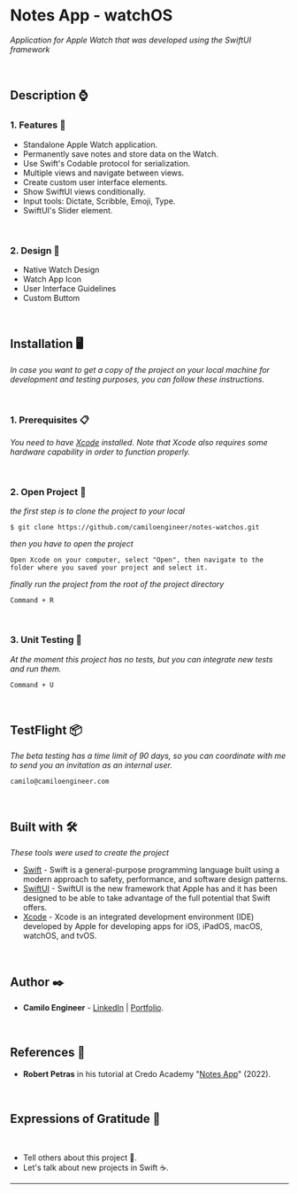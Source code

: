 # Notes App - watchOS

_Application for Apple Watch that was developed using the SwiftUI framework_

<br/>

## Description ⌚️

### 1. Features 🚀

* Standalone Apple Watch application.
* Permanently save notes and store data on the Watch.
* Use Swift's Codable protocol for serialization.
* Multiple views and navigate between views.
* Create custom user interface elements.
* Show SwiftUI views conditionally.
* Input tools: Dictate, Scribble, Emoji, Type.
* SwiftUI's Slider element.

<br/>

### 2. Design 🎨

* Native Watch Design
* Watch App Icon
* User Interface Guidelines
* Custom Buttom

<br/>

## Installation 🖥️

_In case you want to get a copy of the project on your local machine for development and testing purposes, you can follow these instructions._

<br/>

### 1. Prerequisites 📋

_You need to have [Xcode](https://developer.apple.com/xcode/) installed. Note that Xcode also requires some hardware capability in order to function properly._ 

<br/>

### 2. Open Project  🔧

_the first step is to clone the project to your local_

```
$ git clone https://github.com/camiloengineer/notes-watchos.git
```

_then you have to open the project_

```
Open Xcode on your computer, select "Open", then navigate to the folder where you saved your project and select it.
```
_finally run the project from the root of the project directory_

```
Command + R
```

<br/>

### 3. Unit Testing 🔩

_At the moment this project has no tests, but you can integrate new tests and run them._

```
Command + U
```

<br/>

## TestFlight 📦

_The beta testing has a time limit of 90 days, so you can coordinate with me to send you an invitation as an internal user._

```
camilo@camiloengineer.com
```

<br/>

## Built with 🛠️

_These tools were used to create the project_

* [Swift](https://developer.apple.com/swift/) - Swift is a general-purpose programming language built using a modern approach to safety, performance, and software design patterns.
* [SwiftUI](https://developer.apple.com/xcode/swiftui/) - SwiftUI is the new framework that Apple has and it has been designed to be able to take advantage of the full potential that Swift offers.
* [Xcode](https://developer.apple.com/xcode/) - Xcode is an integrated development environment (IDE) developed by Apple for developing apps for iOS, iPadOS, macOS, watchOS, and tvOS.

<br/>

## Author ✒️

* **Camilo Engineer** - [LinkedIn](https://www.linkedin.com/in/camiloengineer/) | [Portfolio](https://www.camiloengineer.com/).

<br/>

## References  📖

* **Robert Petras** in his tutorial at Credo Academy "[Notes App](https://store.credo.academy/swiftui-app-notes)" (2022).

<br/>

## Expressions of Gratitude 🎁

<br/>

* Tell others about this project 📢.
* Let's talk about new projects in Swift ☕. 

---